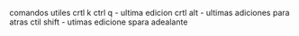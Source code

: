 comandos utiles 
crtl k ctrl q - ultima edicion
crtl alt - ultimas adiciones para atras
ctil shift - utimas edicione spara adealante